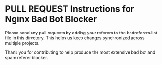 # PULL REQUEST Instructions for Nginx Bad Bot Blocker

Please send any pull requests by adding your referers to the badreferers.list file
in this directory. This helps us keep changes synchronized across multiple projects.

Thank you for contributing to help produce the most extensive bad bot and spam referer
blocker.

